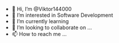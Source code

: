 - 👋 Hi, I’m @Viktor144000
- 👀 I’m interested in Software Development 
- 🌱 I’m currently learning 
- 💞️ I’m looking to collaborate on ...
- 📫 How to reach me ...

<!---
Viktor144000/Viktor144000 is a ✨ special ✨ repository because its `README.md` (this file) appears on your GitHub profile.
You can click the Preview link to take a look at your changes.
--->
